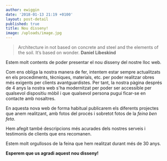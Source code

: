 ```yaml
---
author: ewiggin
date: '2018-01-13 21:19 +0100'
layout: post-detail
published: true
title: Nou disseny!
image: /uploads/image.jpg
---
```


> Architecture in not based on concrete and steel and the elements of the soil. It’s based on wonder. **Daniel Libeskind**

Estem molt contents de poder presentar el nou disseny del nostre lloc web.

Com ens obliga la nostra manera de fer, intentem estar sempre actualitzats en els procediments, tècniques, materials, etc. per poder realitzar obres més exigents per clients avantguardistes. Per tant, la nostra pàgina després de 4 anys la nostra web s'ha modernitzat per poder ser accessible per qualsevol dispositiu mòbil i que qualsevol persona pugui ficar-se en contacte amb nosaltres.

En aquesta nova web de forma habitual publicarem els diferents projectes que anem realitzant, amb fotos del procés i sobretot fotos de la *feina ben feta*.

Hem afegit també descripcions més acurades dels nostres serveis i testimonis de clients que ens recomanen.

Estem molt orgullosos de la feina que hem realitzat durant més de 30 anys.

**Esperem que us agradi aquest nou disseny!**
